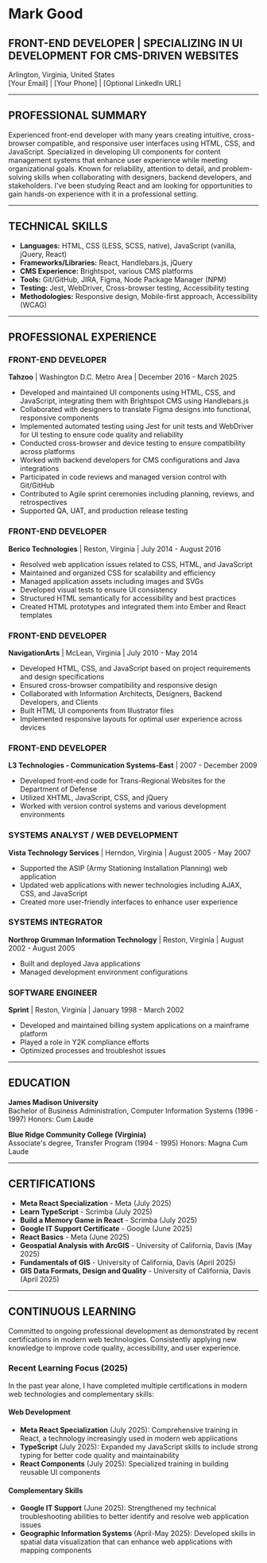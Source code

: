 # Mark Good
## FRONT-END DEVELOPER | SPECIALIZING IN UI DEVELOPMENT FOR CMS-DRIVEN WEBSITES

Arlington, Virginia, United States  
[Your Email] | [Your Phone] | [Optional LinkedIn URL]

---

## PROFESSIONAL SUMMARY
Experienced front-end developer with many years creating intuitive, cross-browser compatible, and responsive user interfaces using HTML, CSS, and JavaScript. Specialized in developing UI components for content management systems that enhance user experience while meeting organizational goals. Known for reliability, attention to detail, and problem-solving skills when collaborating with designers, backend developers, and stakeholders. I've been studying React and am looking for opportunities to gain hands-on experience with it in a professional setting.

---

## TECHNICAL SKILLS
- **Languages:** HTML, CSS (LESS, SCSS, native), JavaScript (vanilla, jQuery, React)
- **Frameworks/Libraries:** React, Handlebars.js, jQuery
- **CMS Experience:** Brightspot, various CMS platforms
- **Tools:** Git/GitHub, JIRA, Figma, Node Package Manager (NPM)
- **Testing:** Jest, WebDriver, Cross-browser testing, Accessibility testing
- **Methodologies:** Responsive design, Mobile-first approach, Accessibility (WCAG)

---

## PROFESSIONAL EXPERIENCE

### FRONT-END DEVELOPER
**Tahzoo** | Washington D.C. Metro Area | December 2016 - March 2025

- Developed and maintained UI components using HTML, CSS, and JavaScript, integrating them with Brightspot CMS using Handlebars.js
- Collaborated with designers to translate Figma designs into functional, responsive components
- Implemented automated testing using Jest for unit tests and WebDriver for UI testing to ensure code quality and reliability
- Conducted cross-browser and device testing to ensure compatibility across platforms
- Worked with backend developers for CMS configurations and Java integrations
- Participated in code reviews and managed version control with Git/GitHub
- Contributed to Agile sprint ceremonies including planning, reviews, and retrospectives
- Supported QA, UAT, and production release testing

### FRONT-END DEVELOPER
**Berico Technologies** | Reston, Virginia | July 2014 - August 2016

- Resolved web application issues related to CSS, HTML, and JavaScript
- Maintained and organized CSS for scalability and efficiency
- Managed application assets including images and SVGs
- Developed visual tests to ensure UI consistency
- Structured HTML semantically for accessibility and best practices
- Created HTML prototypes and integrated them into Ember and React templates

### FRONT-END DEVELOPER
**NavigationArts** | McLean, Virginia | July 2010 - May 2014

- Developed HTML, CSS, and JavaScript based on project requirements and design specifications
- Ensured cross-browser compatibility and responsive design
- Collaborated with Information Architects, Designers, Backend Developers, and Clients
- Built HTML UI components from Illustrator files
- Implemented responsive layouts for optimal user experience across devices

### FRONT-END DEVELOPER
**L3 Technologies - Communication Systems-East** | 2007 - December 2009

- Developed front-end code for Trans-Regional Websites for the Department of Defense
- Utilized XHTML, JavaScript, CSS, and jQuery
- Worked with version control systems and various development environments

### SYSTEMS ANALYST / WEB DEVELOPMENT
**Vista Technology Services** | Herndon, Virginia | August 2005 - May 2007

- Supported the ASIP (Army Stationing Installation Planning) web application
- Updated web applications with newer technologies including AJAX, CSS, and JavaScript
- Created more user-friendly interfaces to enhance user experience

### SYSTEMS INTEGRATOR
**Northrop Grumman Information Technology** | Reston, Virginia | August 2002 - August 2005

- Built and deployed Java applications
- Managed development environment configurations

### SOFTWARE ENGINEER
**Sprint** | Reston, Virginia | January 1998 - March 2002

- Developed and maintained billing system applications on a mainframe platform
- Played a role in Y2K compliance efforts
- Optimized processes and troubleshot issues

---

## EDUCATION

**James Madison University**  
Bachelor of Business Administration, Computer Information Systems (1996 - 1997)
Honors: Cum Laude

**Blue Ridge Community College (Virginia)**  
Associate's degree, Transfer Program (1994 - 1995)
Honors: Magna Cum Laude

---

## CERTIFICATIONS

- **Meta React Specialization** - Meta (July 2025)
- **Learn TypeScript** - Scrimba (July 2025)
- **Build a Memory Game in React** - Scrimba (July 2025)
- **Google IT Support Certificate** - Google (June 2025)
- **React Basics** - Meta (June 2025)
- **Geospatial Analysis with ArcGIS** - University of California, Davis (May 2025)
- **Fundamentals of GIS** - University of California, Davis (April 2025)
- **GIS Data Formats, Design and Quality** - University of California, Davis (April 2025)

---

## CONTINUOUS LEARNING

Committed to ongoing professional development as demonstrated by recent certifications in modern web technologies. Consistently applying new knowledge to improve code quality, accessibility, and user experience.

### Recent Learning Focus (2025)

In the past year alone, I have completed multiple certifications in modern web technologies and complementary skills:

#### Web Development
- **Meta React Specialization** (July 2025): Comprehensive training in React, a technology increasingly used in modern web applications
- **TypeScript** (July 2025): Expanded my JavaScript skills to include strong typing for better code quality and maintainability
- **React Components** (July 2025): Specialized training in building reusable UI components

#### Complementary Skills
- **Google IT Support** (June 2025): Strengthened my technical troubleshooting abilities to better identify and resolve web application issues
- **Geographic Information Systems** (April-May 2025): Developed skills in spatial data visualization that can enhance web applications with mapping components

